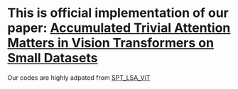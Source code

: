 # This is official implementation of our paper: [Accumulated Trivial Attention Matters in Vision Transformers on Small Datasets](https://openaccess.thecvf.com/content/WACV2023/papers/Chen_Accumulated_Trivial_Attention_Matters_in_Vision_Transformers_on_Small_Datasets_WACV_2023_paper.pdf)

Our codes are highly adpated from [SPT_LSA_ViT](https://github.com/aanna0701/SPT_LSA_ViT)
